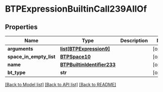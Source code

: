 # BTPExpressionBuiltinCall239AllOf

## Properties
Name | Type | Description | Notes
------------ | ------------- | ------------- | -------------
**arguments** | [**list[BTPExpression9]**](BTPExpression9.md) |  | [optional] 
**space_in_empty_list** | [**BTPSpace10**](BTPSpace10.md) |  | [optional] 
**name** | [**BTPBuiltinIdentifier233**](BTPBuiltinIdentifier233.md) |  | [optional] 
**bt_type** | **str** |  | [optional] 

[[Back to Model list]](../README.md#documentation-for-models) [[Back to API list]](../README.md#documentation-for-api-endpoints) [[Back to README]](../README.md)


